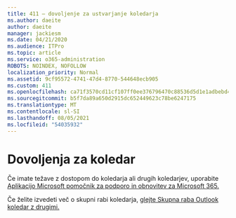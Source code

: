```yaml
---
title: 411 – dovoljenje za ustvarjanje koledarja
ms.author: daeite
author: daeite
manager: jackiesm
ms.date: 04/21/2020
ms.audience: ITPro
ms.topic: article
ms.service: o365-administration
ROBOTS: NOINDEX, NOFOLLOW
localization_priority: Normal
ms.assetid: 9cf95572-4741-47d4-8770-544648ecb905
ms.custom: 411
ms.openlocfilehash: ca71f3570cd11cf107ff0ee376796470c88536d5d1e1adbebd4d816ea470d5f3
ms.sourcegitcommit: b5f7da89a650d2915dc652449623c78be6247175
ms.translationtype: MT
ms.contentlocale: sl-SI
ms.lasthandoff: 08/05/2021
ms.locfileid: "54035932"
---
```

# <a name="calendar-permissions"></a>Dovoljenja za koledar

Če imate težave z dostopom do koledarja ali drugih koledarjev, uporabite [Aplikacijo Microsoft pomočnik za podporo in obnovitev za Microsoft 365.](https://diagnostics.office.com/)
  
Če želite izvedeti več o skupni rabi koledarja, [glejte Skupna raba Outlook koledar z drugimi.](https://support.office.com/article/353ed2c1-3ec5-449d-8c73-6931a0adab88.aspx)
  

